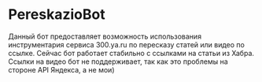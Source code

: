 # PereskazioBot
Данный бот предоставляет возможность использования инструментария сервиса 300.ya.ru по пересказу статей или видео по ссылке.
Сейчас бот работает стабильно с ссылками на статьи из Хабра. Ссылки на видео бот не поддерживает, так как это проблемы на стороне API Яндекса, а не мои)

